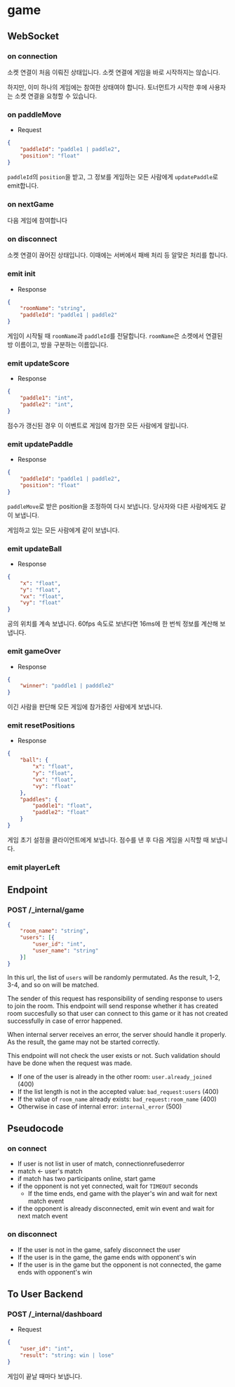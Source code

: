 # game

## WebSocket

### on connection

소켓 연결이 처음 이뤄진 상태입니다. 소켓 연결에 게임을 바로 시작하지는 않습니다.

하지만, 이미 하나의 게임에는 참여한 상태여야 합니다. 토너먼트가 시작한 후에 사용자는 소켓 연결을 요청할 수 있습니다.

### on paddleMove

- Request
```json
{
    "paddleId": "paddle1 | paddle2",
    "position": "float"
}
```

`paddleId`의 `position`을 받고, 그 정보를 게임하는 모든 사람에게 `updatePaddle`로 emit합니다.

### on nextGame

다음 게임에 참여합니다

### on disconnect

소켓 연결이 끊어진 상태입니다. 이때에는 서버에서 패배 처리 등 알맞은 처리를 합니다.

### emit init

- Response
```json
{
    "roomName": "string",
    "paddleId": "paddle1 | paddle2"
}
```

게임이 시작될 때 `roomName`과 `paddleId`를 전달합니다. `roomName`은 소켓에서 연결된 방 이름이고, 방을 구분하는 이름입니다.


### emit updateScore

- Response

```json
{
    "paddle1": "int",
    "paddle2": "int",
}
```

점수가 갱신된 경우 이 이벤트로 게임에 참가한 모든 사람에게 알립니다.

### emit updatePaddle

- Response

```json
{
    "paddleId": "paddle1 | paddle2",
    "position": "float"
}
```

`paddleMove`로 받은 position을 조정하여 다시 보냅니다. 당사자와 다른 사람에게도 같이 보냅니다.

게임하고 있는 모든 사람에게 같이 보냅니다.

### emit updateBall

- Response

```json
{
    "x": "float",
    "y": "float",
    "vx": "float",
    "vy": "float"
}
```

공의 위치를 계속 보냅니다. 60fps 속도로 보낸다면 16ms에 한 번씩 정보를 계산해 보냅니다.


### emit gameOver

- Response

```json
{
    "winner": "paddle1 | padddle2"
}
```

이긴 사람을 판단해 모든 게임에 참가중인 사람에게 보냅니다.

### emit resetPositions

- Response

```json
{
    "ball": {
        "x": "float",
        "y": "float",
        "vx": "float",
        "vy": "float"
    },
    "paddles": {
        "paddle1": "float",
        "paddle2": "float"
    }
}
```

게임 초기 설정을 클라이언트에게 보냅니다. 점수를 낸 후 다음 게임을 시작할 때 보냅니다.

### emit playerLeft 

## Endpoint

### POST /_internal/game

```json
{
    "room_name": "string",
    "users": [{
        "user_id": "int",
        "user_name": "string"
    }]
}
```

In this url, the list of `users` will be randomly permutated. As the result, 1-2, 3-4, and so on will be matched.

The sender of this request has responsibility of sending response to users to join the room. This endpoint will send response whether it has created room succesfully so that user can connect to this game or it has not created successfully in case of error happened.

When internal server receives an error, the server should handle it properly. As the result, the game may not be started correctly.

This endpoint will not check the user exists or not. Such validation should have be done when the request was made.

- If one of the user is already in the other room: `user.already_joined` (400)
- If the list length is not in the accepted value: `bad_request:users` (400)
- If the value of `room_name` already exists: `bad_request:room_name` (400)
- Otherwise in case of internal error: `internal_error` (500)

## Pseudocode

### on connect

- If user is not list in user of match, connectionrefusederror
- match <- user's match
- if match has two participants online, start game
- if the opponent is not yet connected, wait for `TIMEOUT` seconds
    - If the time ends, end game with the player's win and wait for next match event
- if the opponent is already disconnected, emit win event and wait for next match event

### on disconnect

- If the user is not in the game, safely disconnect the user
- If the user is in the game, the game ends with opponent's win
- If the user is in the game but the opponent is not connected, the game ends with opponent's win

## To User Backend

### POST /_internal/dashboard

- Request

```json
{
    "user_id": "int",
    "result": "string: win | lose"
}
```

게임이 끝날 때마다 보냅니다.
